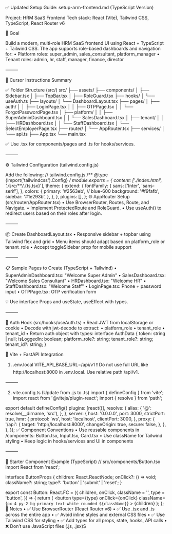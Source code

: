 ✅ Updated Setup Guide: setup-arm-frontend.md (TypeScript Version)

Project: HRM SaaS Frontend
Tech stack: React (Vite), Tailwind CSS, TypeScript, React Router v6

🎯 Goal

Build a modern, multi-role HRM SaaS frontend UI using React + TypeScript + Tailwind CSS. The app supports role-based dashboards and navigation for:
	•	Platform roles: super_admin, sales_consultant, platform_manager
	•	Tenant roles: admin, hr, staff, manager, finance, director

⸻

🧠 Cursor Instructions Summary

✅ Folder Structure (src/)
src/
├── assets/
├── components/
│   ├── Sidebar.tsx
│   ├── TopBar.tsx
│   ├── RoleGuard.tsx
├── hooks/
│   └── useAuth.ts
├── layouts/
│   └── DashboardLayout.tsx
├── pages/
│   ├── auth/
│   │   ├── LoginPage.tsx
│   │   ├── OTPPage.tsx
│   │   └── ForgotPasswordPage.tsx
│   ├── platform/
│   │   ├── SuperAdminDashboard.tsx
│   │   └── SalesDashboard.tsx
│   ├── tenant/
│   │   ├── HRDashboard.tsx
│   │   └── StaffDashboard.tsx
│   └── SelectEmployerPage.tsx
├── router/
│   └── AppRouter.tsx
├── services/
│   └── api.ts
├── App.tsx
└── main.tsx

✅ Use .tsx for components/pages and .ts for hooks/services.

⸻

⚙️ Tailwind Configuration (tailwind.config.js)

Add the following:
// tailwind.config.js
/** @type {import('tailwindcss').Config} */
module.exports = {
  content: ['./index.html', './src/**/*.{ts,tsx}'],
  theme: {
    extend: {
      fontFamily: {
        sans: ['Inter', 'sans-serif'],
      },
      colors: {
        primary: '#2563eb', // blue-600
        background: '#f9fafb',
        sidebar: '#1e293b',
      },
    },
  },
  plugins: [],
};
🌐 AppRouter Setup (src/router/AppRouter.tsx)
	•	Use BrowserRouter, Routes, Route, and Navigate.
	•	Implement ProtectedRoute and RoleGuard.
	•	Use useAuth() to redirect users based on their roles after login.

⸻

📦 Create DashboardLayout.tsx
	•	Responsive sidebar + topbar using Tailwind flex and grid
	•	Menu items should adapt based on platform_role or tenant_role
	•	Accept toggleSidebar prop for mobile support

⸻

📋 Sample Pages to Create (TypeScript + Tailwind)
	•	SuperAdminDashboard.tsx: "Welcome Super Admin"
	•	SalesDashboard.tsx: "Welcome Sales Consultant"
	•	HRDashboard.tsx: "Welcome HR"
	•	StaffDashboard.tsx: "Welcome Staff"
	•	LoginPage.tsx: Phone + password input
	•	OTPPage.tsx: OTP verification form

💡 Use interface Props and useState, useEffect with types.

⸻

🔐 Auth Hook (src/hooks/useAuth.ts)
	•	Read JWT from localStorage or cookie
	•	Decode with jwt-decode to extract:
	•	platform_role
	•	tenant_role
	•	tenant_id
	•	Return auth object with types:
  interface AuthData {
  token: string | null;
  isLoggedIn: boolean;
  platform_role?: string;
  tenant_role?: string;
  tenant_id?: string;
}

🧪 Vite + FastAPI Integration

1. .env.local
VITE_API_BASE_URL=/api/v1
❗ Do not use full URL like http://localhost:8000 in .env.local. Use relative path /api/v1.

⸻

2. vite.config.ts (Update from .js to .ts)
import { defineConfig } from 'vite';
import react from '@vitejs/plugin-react';
import { resolve } from 'path';

export default defineConfig({
  plugins: [react()],
  resolve: {
    alias: {
      '@': resolve(__dirname, 'src'),
    },
  },
  server: {
    host: '0.0.0.0',
    port: 3000,
    strictPort: true,
    hmr: {
      protocol: 'ws',
      host: 'localhost',
      clientPort: 3000,
    },
    proxy: {
      '/api': {
        target: 'http://localhost:8000',
        changeOrigin: true,
        secure: false,
      },
    },
  },
});
✅ Component Conventions
	•	Use reusable components in /components: Button.tsx, Input.tsx, Card.tsx
	•	Use className for Tailwind styling
	•	Keep logic in hooks/services and UI in components

⸻

🧱 Starter Component Example (TypeScript)
// src/components/Button.tsx
import React from 'react';

interface ButtonProps {
  children: React.ReactNode;
  onClick?: () => void;
  className?: string;
  type?: 'button' | 'submit' | 'reset';
}

export const Button: React.FC<ButtonProps> = ({
  children,
  onClick,
  className = '',
  type = 'button',
}) => {
  return (
    <button
      type={type}
      onClick={onClick}
      className={`px-4 py-2 bg-primary text-white rounded ${className}`}
    >
      {children}
    </button>
  );
};
📌 Notes
	•	✅ Use BrowserRouter (React Router v6)
	•	✅ Use .tsx and .ts across the entire app
	•	✅ Avoid inline styles and external CSS files
	•	✅ Use Tailwind CSS for styling
	•	✅ Add types for all props, state, hooks, API calls
	•	❌ Don’t use JavaScript files (.js, .jsx)S